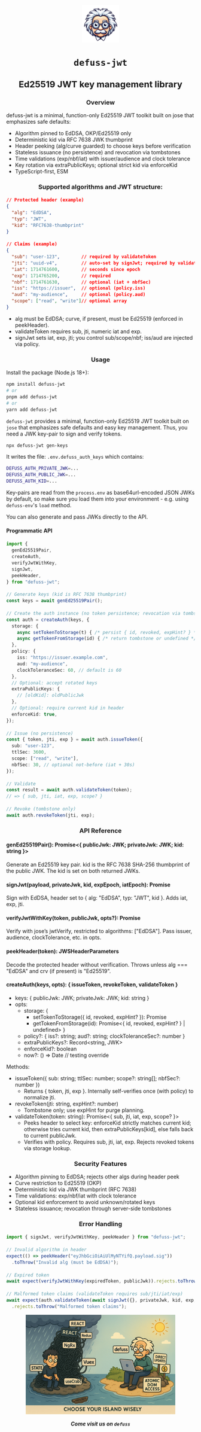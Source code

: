 <h1 align="center">

<img src="https://github.com/kyr0/defuss/blob/main/assets/defuss_mascott.png?raw=true" width="100px" />

<p align="center">
  
  <code>defuss-jwt</code>

</p>

<sup align="center">

Ed25519 JWT key management library

</sup>

</h1>

<h3 align="center">
Overview
</h3>

defuss-jwt is a minimal, function-only Ed25519 JWT toolkit built on jose that emphasizes safe defaults:
- Algorithm pinned to EdDSA, OKP/Ed25519 only
- Deterministic kid via RFC 7638 JWK thumbprint
- Header peeking (alg/curve guarded) to choose keys before verification
- Stateless issuance (no persistence) and revocation via tombstones
- Time validations (exp/nbf/iat) with issuer/audience and clock tolerance
- Key rotation via extraPublicKeys; optional strict kid via enforceKid
- TypeScript-first, ESM

<h3 align="center">

Supported algorithms and JWT structure:

</h3>

```json
// Protected header (example)
{
  "alg": "EdDSA",
  "typ": "JWT",
  "kid": "RFC7638-thumbprint"
}

// Claims (example)
{
  "sub": "user-123",        // required by validateToken
  "jti": "uuid-v4",         // auto-set by signJwt; required by validateToken
  "iat": 1714761600,        // seconds since epoch
  "exp": 1714765200,        // required
  "nbf": 1714761630,        // optional (iat + nbfSec)
  "iss": "https://issuer",  // optional (policy.iss)
  "aud": "my-audience",     // optional (policy.aud)
  "scope": ["read", "write"]// optional array
}
```

- alg must be EdDSA; curve, if present, must be Ed25519 (enforced in peekHeader).
- validateToken requires sub, jti, numeric iat and exp.
- signJwt sets iat, exp, jti; you control sub/scope/nbf; iss/aud are injected via policy.

<h3 align="center">
Usage
</h3>

Install the package (Node.js 18+):

```bash
npm install defuss-jwt
# or
pnpm add defuss-jwt
# or
yarn add defuss-jwt
```

`defuss-jwt` provides a minimal, function-only Ed25519 JWT toolkit built on `jose` that emphasizes safe defaults and easy key management. Thus, you need a JWK key-pair to sign and verify tokens.

```bash
npx defuss-jwt gen-keys
```

It writes the file: `.env.defuss_auth_keys` which contains:

```bash
DEFUSS_AUTH_PRIVATE_JWK=...
DEFUSS_AUTH_PUBLIC_JWK=...
DEFUSS_AUTH_KID=...
```

Key-pairs are read from the `process.env` as base64url-encoded JSON JWKs by default, so make sure you load them into your environment - e.g. using `defuss-env`'s `load` method. 

You can also generate and pass JWKs directly to the API.

<h4>Programmatic API</h4>

```typescript
import {
  genEd25519Pair,
  createAuth,
  verifyJwtWithKey,
  signJwt,
  peekHeader,
} from "defuss-jwt";

// Generate keys (kid is RFC 7638 thumbprint)
const keys = await genEd25519Pair();

// Create the auth instance (no token persistence; revocation via tombstones)
const auth = createAuth(keys, {
  storage: {
    async setTokenToStorage(t) { /* persist { id, revoked, expHint? } */ },
    async getTokenFromStorage(id) { /* return tombstone or undefined */ },
  },
  policy: {
    iss: "https://issuer.example.com",
    aud: "my-audience",
    clockToleranceSec: 60, // default is 60
  },
  // Optional: accept rotated keys
  extraPublicKeys: {
    // [oldKid]: oldPublicJwk
  },
  // Optional: require current kid in header
  enforceKid: true,
});

// Issue (no persistence)
const { token, jti, exp } = await auth.issueToken({
  sub: "user-123",
  ttlSec: 3600,
  scope: ["read", "write"],
  nbfSec: 30, // optional not-before (iat + 30s)
});

// Validate
const result = await auth.validateToken(token);
// => { sub, jti, iat, exp, scope? }

// Revoke (tombstone only)
await auth.revokeToken(jti, exp);
```


<h3 align="center">

API Reference

</h3>

#### genEd25519Pair(): Promise<{ publicJwk: JWK; privateJwk: JWK; kid: string }>

Generate an Ed25519 key pair. kid is the RFC 7638 SHA-256 thumbprint of the public JWK. The kid is set on both returned JWKs.

#### signJwt(payload, privateJwk, kid, expEpoch, iatEpoch): Promise<string>

Sign with EdDSA, header set to { alg: "EdDSA", typ: "JWT", kid }. Adds iat, exp, jti.

#### verifyJwtWithKey(token, publicJwk, opts?): Promise<JwtVerifyResult>

Verify with jose’s jwtVerify, restricted to algorithms: ["EdDSA"]. Pass issuer, audience, clockTolerance, etc. in opts.

#### peekHeader(token): JWSHeaderParameters

Decode the protected header without verification. Throws unless alg === "EdDSA" and crv (if present) is "Ed25519".

#### createAuth(keys, opts): { issueToken, revokeToken, validateToken }

- keys: { publicJwk: JWK; privateJwk: JWK; kid: string }
- opts:
  - storage: {
    - setTokenToStorage({ id, revoked, expHint? }): Promise<void>
    - getTokenFromStorage(id): Promise<{ id, revoked, expHint? } | undefined>
  }
  - policy?: { iss?: string; aud?: string; clockToleranceSec?: number }
  - extraPublicKeys?: Record<string, JWK>
  - enforceKid?: boolean
  - now?: () => Date // testing override

Methods:

- issueToken({ sub: string; ttlSec: number; scope?: string[]; nbfSec?: number })
  - Returns { token, jti, exp }. Internally self-verifies once (with policy) to normalize jti.
- revokeToken(jti: string, expHint?: number)
  - Tombstone only; use expHint for purge planning.
- validateToken(token: string): Promise<{ sub, jti, iat, exp, scope? }>
  - Peeks header to select key: enforceKid strictly matches current kid; otherwise tries current kid, then extraPublicKeys[kid], else falls back to current publicJwk.
  - Verifies with policy. Requires sub, jti, iat, exp. Rejects revoked tokens via storage lookup.

<h3 align="center">

Security Features

</h3>

- Algorithm pinning to EdDSA; rejects other algs during header peek
- Curve restriction to Ed25519 (OKP)
- Deterministic kid via JWK thumbprint (RFC 7638)
- Time validations: exp/nbf/iat with clock tolerance
- Optional kid enforcement to avoid unknown/rotated keys
- Stateless issuance; revocation through server-side tombstones

<h3 align="center">

Error Handling

</h3>

```typescript
import { signJwt, verifyJwtWithKey, peekHeader } from "defuss-jwt";

// Invalid algorithm in header
expect(() => peekHeader("eyJhbGciOiAiUlMyNTYifQ.payload.sig"))
  .toThrow("Invalid alg (must be EdDSA)");

// Expired token
await expect(verifyJwtWithKey(expiredToken, publicJwk)).rejects.toThrow();

// Malformed token claims (validateToken requires sub/jti/iat/exp)
await expect(auth.validateToken(await signJwt({}, privateJwk, kid, exp, iat)))
  .rejects.toThrow("Malformed token claims");
```

<p align="center">

  <img src="https://raw.githubusercontent.com/kyr0/defuss/refs/heads/main/assets/defuss_comic.png" width="400px" />

</p>

<p align="center">
  <i><b>Come visit us on <code>defuss</code>